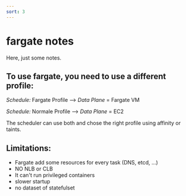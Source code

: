 ```yaml
---
sort: 3
---
```

# fargate notes

Here, just some notes.



## To use fargate, you need to use a different profile:

*Schedule:* Fargate Profile   --> *Data Plane* = Fargate VM

*Schedule:* Normale Profile --> *Data Plane* = EC2

The scheduler can use both and chose the right profile using affinity or taints.



## Limitations:

- Fargate add some resources for every task (DNS, etcd, ...)
- NO NLB or CLB
- It can't run privileged containers
- slower startup
- no dataset of statefulset




